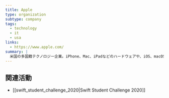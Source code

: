 ```yaml
---
title: Apple
type: organization
subtype: company
tags:
  - technology
  - it
  - usa
links:
  - https://www.apple.com/
summary: |
  米国の多国籍テクノロジー企業。iPhone、Mac、iPadなどのハードウェアや、iOS、macOSなどのソフトウェアを開発・販売。WWDCを主催し、Swift Student Challengeなどを通じて開発者の育成にも力を入れている。
---
```

## 関連活動
- [[swift_student_challenge_2020|Swift Student Challenge 2020]]
